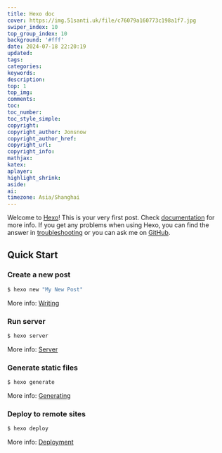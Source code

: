 ```yaml
---
title: Hexo doc
cover: https://img.51santi.uk/file/c76079a160773c198a1f7.jpg
swiper_index: 10
top_group_index: 10
background: '#fff'
date: 2024-07-18 22:20:19
updated:
tags:
categories:
keywords:
description:
top: 1
top_img:
comments:
toc:
toc_number:
toc_style_simple:
copyright:
copyright_author: Jonsnow
copyright_author_href:
copyright_url:
copyright_info:
mathjax:
katex:
aplayer:
highlight_shrink:
aside:
ai:
timezone: Asia/Shanghai
---
```

Welcome to [Hexo](https://hexo.io/)! This is your very first post. Check [documentation](https://hexo.io/docs/) for more info. If you get any problems when using Hexo, you can find the answer in [troubleshooting](https://hexo.io/docs/troubleshooting.html) or you can ask me on [GitHub](https://github.com/hexojs/hexo/issues).

## Quick Start

### Create a new post

``` bash
$ hexo new "My New Post"
```

More info: [Writing](https://hexo.io/docs/writing.html)

### Run server

``` bash
$ hexo server
```

More info: [Server](https://hexo.io/docs/server.html)

### Generate static files

``` bash
$ hexo generate
```

More info: [Generating](https://hexo.io/docs/generating.html)

### Deploy to remote sites

``` bash
$ hexo deploy
```

More info: [Deployment](https://hexo.io/docs/one-command-deployment.html)
